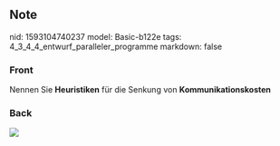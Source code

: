 ## Note
nid: 1593104740237
model: Basic-b122e
tags: 4_3_4_4_entwurf_paralleler_programme
markdown: false

### Front
Nennen Sie <b>Heuristiken</b> für die Senkung von
<b>Kommunikationskosten</b>

### Back
<img src="paste-2b488a57405f9d6171ba32acab252f385c88bc90.jpg">
